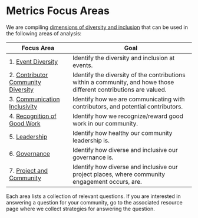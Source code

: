 # Metrics Focus Areas

We are compiling [dimensions of diversity and inclusion](/demographic-data) that can be used in the following areas of analysis:

| Focus Area | Goal |
| --- | --- |
|1. [Event Diversity](./events/) | Identify the diversity and inclusion at events. |
|2. [Contributor Community Diversity](./contribution/) | Identify the diversity of the contributions within a community, and howe those different contributions are valued.|
|3. [Communication Inclusivity](./communication/) | Identify how we are communicating with contributors, and potential contributors.|
|4. [Recognition of Good Work](./recognition/) | Identify how we recognize/reward good work in our community.|
|5. [Leadership](./leadership/) | Identify how healthy our community leadership is.|
|6. [Governance](./governance/) | Identify how diverse and inclusive our governance is.|
|7. [Project and Community](./project-and-community/) | Identify how diverse and inclusive our project places, where community engagement occurs, are.|

Each area lists a collection of relevant questions. If you are interested in answering a question for your community, go to the associated resource page where we collect strategies for answering the question.
